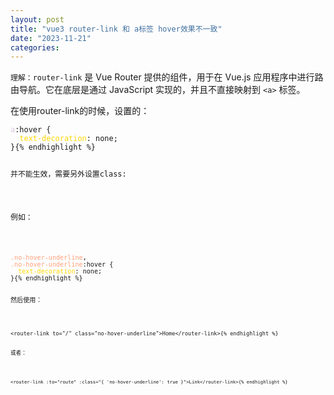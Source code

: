 ```yaml
---
layout: post
title: "vue3 router-link 和 a标签 hover效果不一致"
date: "2023-11-21"
categories: 
---
```

<p><code>理解：router-link</code> 是 Vue Router 提供的组件，用于在 Vue.js 应用程序中进行路由导航。它在底层是通过 JavaScript 实现的，并且不直接映射到 <code>&lt;a&gt;</code> 标签。</p>

<p>在使用router-link的时候，设置的：</p>

<pre>
<code><span style="color:#dcc6e0">a</span>:hover {
  <span style="color:#ffd700">text-decoration</span>: none;
}{% endhighlight %}

<p>并不能生效，需要另外设置class:</p>

<p>例如：</p>

<pre>
<code><span style="color:#ffa07a">.no-hover-underline</span>,
<span style="color:#ffa07a">.no-hover-underline</span>:hover {
  <span style="color:#ffd700">text-decoration</span>: none;
}{% endhighlight %}

<p>然后使用：</p>

<pre>
<code>&lt;router-link to=&quot;/&quot; class=&quot;no-hover-underline&quot;&gt;Home&lt;/router-link&gt;{% endhighlight %}

<p>或者：</p>

<pre>
<code>&lt;router-link :to=&quot;route&quot; :class=&quot;{ &#39;no-hover-underline&#39;: true }&quot;&gt;Link&lt;/router-link&gt;{% endhighlight %}

